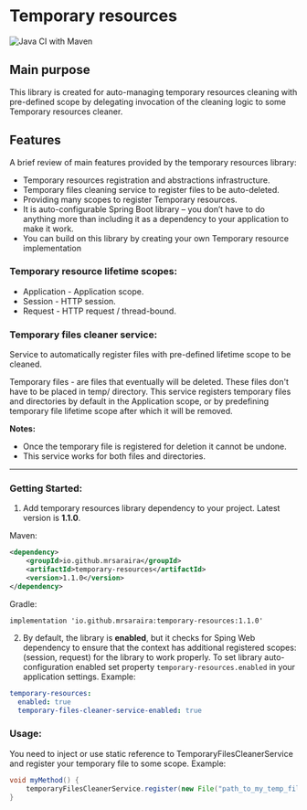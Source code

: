 # Temporary resources
![Java CI with Maven](https://github.com/mrsaraira/temporary-resources/workflows/Java%20CI%20with%20Maven/badge.svg?branch=master)
## Main purpose
This library is created for auto-managing temporary resources cleaning with pre-defined scope by delegating invocation
of the cleaning logic to some Temporary resources cleaner. 

## Features
A brief review of main features provided by the temporary resources library:
+ Temporary resources registration and abstractions infrastructure.
+ Temporary files cleaning service to register files to be auto-deleted.
+ Providing many scopes to register Temporary resources.
+ It is auto-configurable Spring Boot library – you don’t have to do anything more than including it as a dependency to
your application to make it work.
+ You can build on this library by creating your own Temporary resource implementation


### Temporary resource lifetime scopes:

* Application - Application scope.
* Session - HTTP session.
* Request - HTTP request / thread-bound.


### Temporary files cleaner service:
Service to automatically register files with pre-defined lifetime scope to be cleaned.

Temporary files - are files that eventually will be deleted. These files don't have to be placed in temp/ directory.
This service registers temporary files and directories by default in the Application scope, or by predefining temporary
file lifetime scope after which it will be removed.

**Notes:**
* Once the temporary file is registered for deletion it cannot be undone.<br>
* This service works for both files and directories.

---

### Getting Started:

1. Add temporary resources library dependency to your project. Latest version is **1.1.0**.

Maven:
```xml
<dependency>
    <groupId>io.github.mrsaraira</groupId>
    <artifactId>temporary-resources</artifactId>
    <version>1.1.0</version>
</dependency>
```

Gradle:
```
implementation 'io.github.mrsaraira:temporary-resources:1.1.0'
```

2. By default, the library is **enabled**, but it checks for Sping Web dependency to ensure that the context has additional
registered scopes: (session, request) for the library to work properly.
To set library auto-configuration enabled set property `temporary-resources.enabled` in your application
settings. Example:

```yaml
temporary-resources:
  enabled: true
  temporary-files-cleaner-service-enabled: true
```

### Usage:
You need to inject or use static reference to TemporaryFilesCleanerService and register your temporary file to some scope.
Example:
```java
void myMethod() {
    temporaryFilesCleanerService.register(new File("path_to_my_temp_file"), TemporaryResourceLifetimeScope.SESSION);
}
```

